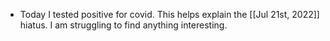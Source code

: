 - Today I tested positive for covid. This helps explain the [[Jul 21st, 2022]] hiatus. I am struggling to find anything interesting.